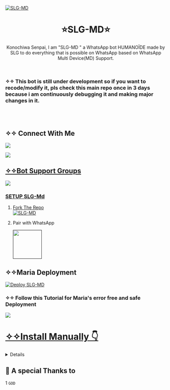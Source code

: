 <a href="https://i.imgur.com/18s9w1i.png"><img src="https://i.imgur.com/18s9w1i.png" alt="SLG-MD" border="0"></a>
<h1 align="center">⭐SLG-MD⭐<br></h1>

<p align="center"> 
  Konochiwa Senpai, I am "SLG-MD " a WhatsApp bot  HUMANOÏDE made by SLG to do everything that is possible on WhatsApp based on WhatsApp Multi Device(MD) Support.
</p>


</br>

### ✧✧ This bot is still under development so if you want to recode/modify it, pls check this main repo once in 3 days because i am continuously debugging it and making major changes in it.
</br>

</br>

## ✧✧ Connect With Me

<p align="center">

<a href="https://chat.whatsapp.com/FRQiuFWlYJ3Jolx7OACtKo"><img src="https://img.shields.io/badge/follow channel-25D366?style=for-the-badge&logo=whatsapp&logoColor=white" />

</p>

<p align="left">
  <a href="https://www.instagram.com/mc_rubenx"><img src="https://img.shields.io/badge/Instagram-E4405F?style=for-the-badge&logo=instagram&logoColor=white"/>

## ✧✧Bot Support Groups
<p align="center">

<a href="https://whatsapp.com/channel/0029Vae5OOcB4hdWhVdLJM2t"><img src="https://img.shields.io/badge/Join support group-25D366?style=for-the-badge&logo=whatsapp&logoColor=white" />

</p>



### SETUP SLG-Md 

  
1. Fork The Repo
    <br>
    <a href="https://github.com/GEEKMDXINC/SLG-MDX/fork"><img title="SLG-MD" src="https://img.shields.io/badge/FORK MARIA-MD-h?color=black&style=for-the-badge&logo=stackshare"></a>

2. Pair with WhatsApp 
   <p align="left">
       <a href="">
         <img src="https://play-lh.googleusercontent.com/901aMQFFnVoX2T-YuJmTIwpPve_SUgMv_QSyzMSPtAqt_l0CyXN1DxfD6xXU0r2f9iM=w240-h480-rw" width="90" />
       </a>
   </p>


## ✧✧Maria Deployment  
<a href=""><img title="Deploy SLG-MD  " src="https://img.shields.io/badge/DEPLOY HEROKU-h?color=black&style=for-the-badge&logo=heroku"></a>




### ✧✧ Follow this Tutorial for Maria's  error free and safe Deployment 
<p align="left" >
  <a href=""><img src="https://img.shields.io/badge/Tutorial-Video-ff0000?style=for-the-badge&logo=youtube&logoColor=ff000000&link=https://youtu.be/ww4z2m3uORU" /><br>
     
</p>   
    


# ✧✧Install Manually 👇

<details>
<summary>Read more</summary>
  
## Requirements

* [Node.js](https://nodejs.org/en/)
* [Git](https://git-scm.com/downloads)
* [FFmpeg](https://github.com/BtbN/FFmpeg-Builds/releases/download/autobuild-2020-12-08-13-03/ffmpeg-n4.3.1-26-gca55240b8c-win64-gpl-4.3.zip)
* [Libwebp](https://developers.google.com/speed/webp/download)
* Any text editor

<br>

- Termux
```js
apt update -y && apt upgrade -y && pkg update -y && pkg upgrade -y && pkg install libwebp -y && pkg install git -y && pkg install nodejs -y && pkg install ffmpeg -y && pkg install yarn && pkg install imagemagick -y && git clone https://github.com/GEEKMDXINC/SLG-MDX && cd SLG-MDX && npm install && npm start

```

- Update
```js
rm -rf SLG-MDX &&
git clone https://github.com/MariaWaBot/SLG-MDX && cd SLG-MDX && npm install && npm start

```

- Command For 24/7
```js
npm i -g forever && forever index.js && forever save && forever logs
```
<br>

</details>


 <h2 align="left"> 💖 A special Thanks to
</h2>

1 `GOD`